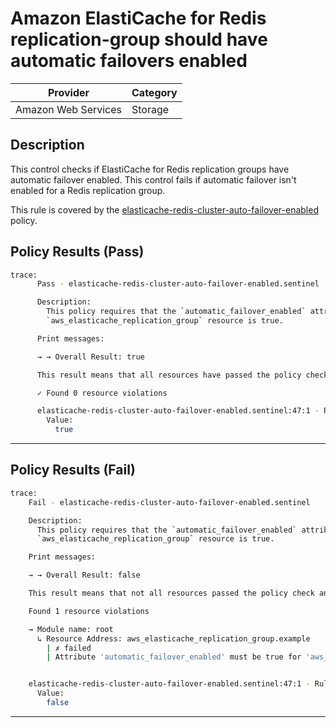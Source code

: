 #  Amazon ElastiCache for Redis replication-group should have automatic failovers enabled

| Provider            | Category     |
|---------------------|--------------|
| Amazon Web Services | Storage      |

## Description

This control checks if ElastiCache for Redis replication groups have automatic failover enabled. This control fails if automatic failover isn't enabled for a Redis replication group.

This rule is covered by the [elasticache-redis-cluster-auto-failover-enabled](../../policies/elasticache-redis-cluster-auto-failover-enabled) policy.

## Policy Results (Pass)
```bash
trace:
      Pass - elasticache-redis-cluster-auto-failover-enabled.sentinel

      Description:
        This policy requires that the `automatic_failover_enabled` attribute of the
        `aws_elasticache_replication_group` resource is true.

      Print messages:

      → → Overall Result: true

      This result means that all resources have passed the policy check for the policy elasticache-redis-cluster-auto-failover-enabled.

      ✓ Found 0 resource violations

      elasticache-redis-cluster-auto-failover-enabled.sentinel:47:1 - Rule "main"
        Value:
          true
```

---

## Policy Results (Fail)
```bash
trace:
    Fail - elasticache-redis-cluster-auto-failover-enabled.sentinel

    Description:
      This policy requires that the `automatic_failover_enabled` attribute of the
      `aws_elasticache_replication_group` resource is true.

    Print messages:

    → → Overall Result: false

    This result means that not all resources passed the policy check and the protected behavior is not allowed for the policy elasticache-redis-cluster-auto-failover-enabled.

    Found 1 resource violations

    → Module name: root
      ↳ Resource Address: aws_elasticache_replication_group.example
        | ✗ failed
        | Attribute 'automatic_failover_enabled' must be true for 'aws_elasticache_replication_group' resources.Refer to https://docs.aws.amazon.com/securityhub/latest/userguide/elasticache-controls.html#elasticache-3 for more details.


    elasticache-redis-cluster-auto-failover-enabled.sentinel:47:1 - Rule "main"
      Value:
        false
```

---